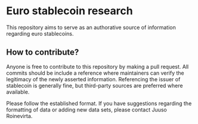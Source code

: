 # Euro stablecoin research

This repository aims to serve as an authorative source of information regarding euro stablecoins. 


## How to contribute?

Anyone is free to contribute to this repository by making a pull request. All commits should be include a reference where maintainers can verify the legitimacy of the newly asserted information. Referencing the issuer of stablecoin is generally fine, but third-party sources are preferred where available.

Please follow the established format. If you have suggestions regarding the formatting of data or adding new data sets, please contact Juuso Roinevirta.